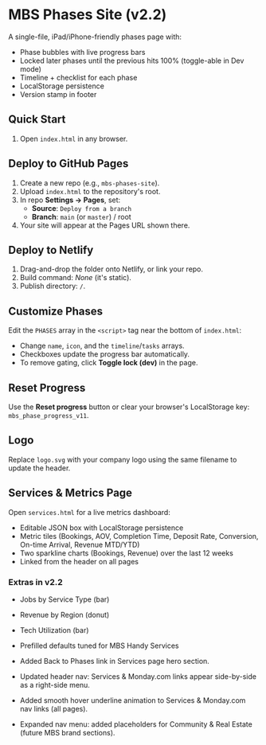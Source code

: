 # MBS Phases Site (v2.2)

A single-file, iPad/iPhone-friendly phases page with:
- Phase bubbles with live progress bars
- Locked later phases until the previous hits 100% (toggle-able in Dev mode)
- Timeline + checklist for each phase
- LocalStorage persistence
- Version stamp in footer

## Quick Start
1. Open `index.html` in any browser.

## Deploy to GitHub Pages
1. Create a new repo (e.g., `mbs-phases-site`).
2. Upload `index.html` to the repository's root.
3. In repo **Settings → Pages**, set:
   - **Source**: `Deploy from a branch`
   - **Branch**: `main` (or `master`) / root
4. Your site will appear at the Pages URL shown there.

## Deploy to Netlify
1. Drag-and-drop the folder onto Netlify, or link your repo.
2. Build command: *None* (it's static).
3. Publish directory: `/`.

## Customize Phases
Edit the `PHASES` array in the `<script>` tag near the bottom of `index.html`:
- Change `name`, `icon`, and the `timeline`/`tasks` arrays.
- Checkboxes update the progress bar automatically.
- To remove gating, click **Toggle lock (dev)** in the page.

## Reset Progress
Use the **Reset progress** button or clear your browser's LocalStorage key: `mbs_phase_progress_v11`.


## Logo
Replace `logo.svg` with your company logo using the same filename to update the header.


## Services & Metrics Page
Open `services.html` for a live metrics dashboard:
- Editable JSON box with LocalStorage persistence
- Metric tiles (Bookings, AOV, Completion Time, Deposit Rate, Conversion, On-time Arrival, Revenue MTD/YTD)
- Two sparkline charts (Bookings, Revenue) over the last 12 weeks
- Linked from the header on all pages


### Extras in v2.2
- Jobs by Service Type (bar)
- Revenue by Region (donut)
- Tech Utilization (bar)
- Prefilled defaults tuned for MBS Handy Services

- Added Back to Phases link in Services page hero section.

- Updated header nav: Services & Monday.com links appear side-by-side as a right-side menu.

- Added smooth hover underline animation to Services & Monday.com nav links (all pages).

- Expanded nav menu: added placeholders for Community & Real Estate (future MBS brand sections).
